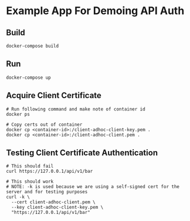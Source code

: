 # Example App For Demoing API Auth

## Build

```
docker-compose build
```

## Run

```
docker-compose up
```

## Acquire Client Certificate

```
# Run following command and make note of container id
docker ps

# Copy certs out of container
docker cp <container-id>:/client-adhoc-client-key.pem .
docker cp <container-id>:/client-adhoc-client.pem .
```

## Testing Client Certificate Authentication

```
# This should fail
curl https://127.0.0.1/api/v1/bar

# This should work
# NOTE: -k is used because we are using a self-signed cert for the server and for testing purposes
curl -k \
  --cert client-adhoc-client.pem \
  --key client-adhoc-client-key.pem \
  "https://127.0.0.1/api/v1/bar"
```

